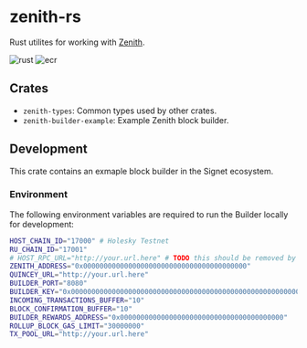# zenith-rs

Rust utilites for working with [Zenith](https://github.com/init4tech/zenith).

![rust](https://github.com/init4tech/zenith-rs/actions/workflows/rust-ci.yml/badge.svg) ![ecr](https://github.com/init4tech/zenith-rs/actions/workflows/ecr-cd.yml/badge.svg)

## Crates

- `zenith-types`: Common types used by other crates.
- `zenith-builder-example`: Example Zenith block builder.

## Development

This crate contains an exmaple block builder in the Signet ecosystem.

### Environment

The following environment variables are required to run the Builder locally for development:

```bash
HOST_CHAIN_ID="17000" # Holesky Testnet
RU_CHAIN_ID="17001" 
# HOST_RPC_URL="http://your.url.here" # TODO this should be removed by the end of this PR
ZENITH_ADDRESS="0x0000000000000000000000000000000000000000"
QUINCEY_URL="http://your.url.here"
BUILDER_PORT="8080"
BUILDER_KEY="0x0000000000000000000000000000000000000000000000000000000000000000"
INCOMING_TRANSACTIONS_BUFFER="10"
BLOCK_CONFIRMATION_BUFFER="10"
BUILDER_REWARDS_ADDRESS="0x0000000000000000000000000000000000000000"
ROLLUP_BLOCK_GAS_LIMIT="30000000"
TX_POOL_URL="http://your.url.here"
```
